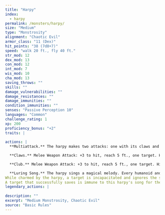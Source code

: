 ```yaml
---
title: "Harpy"
index:
  - harpy
permalink: /monsters/harpy/
size: "Medium"
type: "Monstrosity"
alignment: "Chaotic Evil"
armor_class: "11 (Dex)"
hit_points: "38 (7d8+7)"
speed: "walk 20 ft., fly 40 ft."
str_mod: 12
dex_mod: 13
con_mod: 12
int_mod: 7
wis_mod: 10
cha_mod: 13
saving_throws: ""
skills: ""
damage_vulnerabilities: ""
damage_resistances: ""
damage_immunities: ""
condition_immunities: ""
senses: "Passive Perception 10"
languages: "Common"
challenge_rating: 1
xp: 200
proficiency_bonus: "+2"
traits: |
  
actions: |
  **Multiattack.** The harpy makes two attacks: one with its claws and one with its club.

  **Claws.** Melee Weapon Attack: +3 to hit, reach 5 ft., one target. Hit: 6 (2d4 + 1) slashing damage.

  **Club.** Melee Weapon Attack: +3 to hit, reach 5 ft., one target. Hit: 3 (1d4 + 1) bludgeoning damage.

  **Luring Song.** The harpy sings a magical melody. Every humanoid and giant within 300 ft. of the harpy that can hear the song must succeed on a DC 11 Wisdom saving throw or be charmed until the song ends. The harpy must take a bonus action on its subsequent turns to continue singing. It can stop singing at any time. The song ends if the harpy is incapacitated.
While charmed by the harpy, a target is incapacitated and ignores the songs of other harpies. If the charmed target is more than 5 ft. away from the harpy, the must move on its turn toward the harpy by the most direct route. It doesn't avoid opportunity attacks, but before moving into damaging terrain, such as lava or a pit, and whenever it takes damage from a source other than the harpy, a target can repeat the saving throw. A creature can also repeat the saving throw at the end of each of its turns. If a creature's saving throw is successful, the effect ends on it.
A target that successfully saves is immune to this harpy's song for the next 24 hours.  
legendary_actions: |
  
description: ""
excerpt: "Medium Monstrosity, Chaotic Evil"
source: "Basic Rules"
---
```

